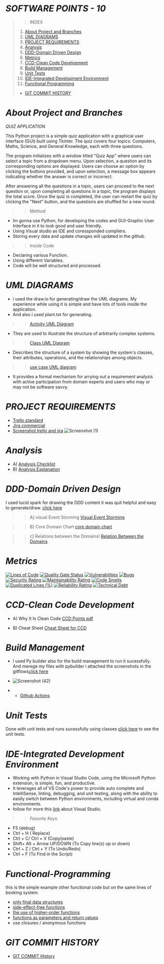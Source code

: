 # *SOFTWARE POINTS - 10*
>>INDEX
>1. [About Project and Branches](#about-project-and-branches)
>2. [UML DIAGRAMS](#uml-diagrams)
>3. [PROJECT REQUIREMENTS](#project-requirements)
>4. [Analysis](#analysis)
>5. [DDD-Domain Driven Design](#ddd-domain-driven-design)
>6. [Metrics](#metrics)
>7. [CCD-Clean Code Development](#ccd-clean-code-development)
>8. [Build Management](#build-management)
>9. [Unit Tests](#unit-tests)
>10. [IDE-Integrated Development Environment](#ide-integrated-development-environment)
>11. [Functional Programming](#functional-programming)
>+ [GIT COMMIT HISTORY](#git-commit-history)






# *About Project and Branches*
  *QUIZ APPLICATION*
  
This Python project is a simple quiz application with a graphical user interface (GUI) built using Tkinter. The quiz covers four topics: Computers, Maths, Science, and General Knowledge, each with three questions. 

The program initializes with a window titled "Quiz App" where users can select a topic from a dropdown menu. Upon selection, a question and its corresponding options are displayed. Users can choose an option by clicking the buttons provided, and upon selection, a message box appears indicating whether the answer is correct or incorrect.

After answering all the questions in a topic, users can proceed to the next question or, upon completing all questions in a topic, the program displays the total score. Once the quiz is completed, the user can restart the quiz by clicking the "Next" button, and the questions are shuffled for a new round.

>> Method 
+ Im gonna use Python, for developing the codes and GUI-Graphic User Interface in it to look good and user friendly.
+ Using Visual studio as IDE and coressponded compliers.
+ Storing every data and update changes will updated in the github.
>> Inside Code
+ Declaring various Function.
+ Using different Variables.
+ Code will be well structured and processed.



# *UML DIAGRAMS*
  + i used the draw.io for generating/draw the UML diagrams. My experience while using it is simple and have lots of tools inside the application.
  + And also i used plant.txt for generating.

>>[Activity UML Diagram](https://github.com/astaade/pet_project/blob/main/UML/Activity%20Diaghram%20(Updated).png)
+ They are used to illustrate the structure of arbitrarily complex systems.

>>[Class UML Diagram](https://github.com/astaade/pet_project/blob/main/UML/Class.png)
+ Describes the structure of a system by showing the system's classes, their attributes, operations, and the relationships among objects.

>>[use case UML diagram](https://github.com/astaade/pet_project/blob/main/UML/use%20case%20diagram.pdf)
+ It provides a formal mechanism for arrying out a requirement analysis with active participation from domain experts and users who may or may not be software savvy.


# *PROJECT REQUIREMENTS*
   + [Trello standard](https://trello.com/b/vtwYry4O/my-trello-board)
   + [Jira commercial](https://playgroundbooking.atlassian.net/jira/software/projects/OPB/boards/1)
   + [Screenshot trello and jira](https://github.com/sunny-102000/Playground-Booking-System/tree/main/Project%20requirements)
![Screenshot (1)](https://github.com/astaade/pet_project/assets/149475536/30bfeffe-271c-4460-946e-3190191c7990)





# *Analysis*
  + A) [Analysis Checklist](https://github.com/astaade/pet_project/blob/main/analaysis/analysis%20checklist1.pdf)
  + B) [Analysis Explanation](https://github.com/astaade/pet_project/blob/main/analaysis/Analysis%20explanation.pdf)

# *DDD-Domain Driven Design*
 I used lucid spark for drawing the DDD content it was quit helpful and easy to generate/draw. [click here](https://lucid.app/lucidspark/e011e027-ff44-4045-8276-65f4a47ae37e/edit?invitationId=inv_7eb87a6e-b611-4c50-9632-16a72d476e28&page=0_0#)
 
>> A] visual Event Storming
[Visual Event Storming](https://github.com/astaade/pet_project/blob/main/DOMAIN%20DRIVEN%20DESIGN/VISUAL%20EVENT%20STORMING%20(1).pdf)

>> B] Core Domain Chart
[core domain chart](https://github.com/astaade/pet_project/blob/main/DOMAIN%20DRIVEN%20DESIGN/CORE%20DOMAIN%20CHART.png)

>> c] Relations between the Domains!
[Relation Between the Domains](https://github.com/astaade/pet_project/blob/main/DOMAIN%20DRIVEN%20DESIGN/Domain%20Relation%20Chart.png)



# *Metrics*
[![Lines of Code](https://sonarcloud.io/api/project_badges/measure?project=astaade_pet_project&metric=ncloc)](https://sonarcloud.io/summary/new_code?id=astaade_pet_project)
[![Quality Gate Status](https://sonarcloud.io/api/project_badges/measure?project=astaade_pet_project&metric=alert_status)](https://sonarcloud.io/summary/new_code?id=astaade_pet_project)
[![Vulnerabilities](https://sonarcloud.io/api/project_badges/measure?project=astaade_pet_project&metric=vulnerabilities)](https://sonarcloud.io/summary/new_code?id=astaade_pet_project)
[![Bugs](https://sonarcloud.io/api/project_badges/measure?project=astaade_pet_project&metric=bugs)](https://sonarcloud.io/summary/new_code?id=astaade_pet_project)
[![Security Rating](https://sonarcloud.io/api/project_badges/measure?project=astaade_pet_project&metric=security_rating)](https://sonarcloud.io/summary/new_code?id=astaade_pet_project)
[![Maintainability Rating](https://sonarcloud.io/api/project_badges/measure?project=astaade_pet_project&metric=sqale_rating)](https://sonarcloud.io/summary/new_code?id=astaade_pet_project)
[![Code Smells](https://sonarcloud.io/api/project_badges/measure?project=astaade_pet_project&metric=code_smells)](https://sonarcloud.io/summary/new_code?id=astaade_pet_project)
[![Duplicated Lines (%)](https://sonarcloud.io/api/project_badges/measure?project=astaade_pet_project&metric=duplicated_lines_density)](https://sonarcloud.io/summary/new_code?id=astaade_pet_project)
[![Reliability Rating](https://sonarcloud.io/api/project_badges/measure?project=astaade_pet_project&metric=reliability_rating)](https://sonarcloud.io/summary/new_code?id=astaade_pet_project)
[![Technical Debt](https://sonarcloud.io/api/project_badges/measure?project=astaade_pet_project&metric=sqale_index)](https://sonarcloud.io/summary/new_code?id=astaade_pet_project)

# *CCD-Clean Code Development*
  + A) Why It Is Clean Code
        [CCD Points pdf](https://github.com/astaade/pet_project/blob/main/Clean%20Code%20Development/Clean%20Code%20Development%20(CCD)%20cheat%20sheet.pdf)
    
  + B) Cheat Sheet [Cheat Sheet for CCD](https://github.com/astaade/pet_project/blob/main/Clean%20Code%20Development/CCD%20Cheat%20Sheet.pdf)

# *Build Management*

+ I used Py builder also for the build management to run it sucessfully. And merege my files with pybuilder i attached the screenshots in the gitflows[click here](https://github.com/sunny-102000/Playground-Booking-System/tree/main/.github/workflows)

+ ![Screenshot (42)](https://github.com/sunny-102000/Playground-Booking-System/assets/63388965/1960a9e8-beb0-4baf-9737-e3b0d529cf19)
+ 
  + [Github Actions](https://github.com/sunny-102000/Playground-Booking-System/tree/main/.github/workflows)

# *Unit Tests*


Done with unit tests and runs sucessfully using classes [click here](https://github.com/astaade/pet_project/blob/main/unit%20test/test.py) to see the unit tests. 


# *IDE-Integrated Development Environment*

   + Working with Python in Visual Studio Code, using the Microsoft Python extension, is simple, fun, and productive. 
   + It leverages all of VS Code's power to provide auto complete and IntelliSense, linting, debugging, and unit testing, along with the ability to easily switch between Python environments, including virtual and conda environments.
   + follow for more this [link](https://code.visualstudio.com/docs/languages/python) about Visual Studio.
   >> *Favorite Keys*
   + F5 (debug)
   + Ctrl + H ( Replace)
   +  Ctrl + C/ Ctrl + V (Copy/paste)
   + Shift+ Alt + Arrow UP/DOWN (To Copy line(s) up or down)
   + Ctrl + Z / Ctrl + Y (To Undo/Redo)
   +  Ctrl + F  (To Find in the Script)

# *Functional-Programming*
 this is the simple example other functional code but on the same lines of booking system. 
  + [only final data structures](https://github.com/astaade/pet_project/blob/cab6ecda8a59b5a823c922019eba216cb7fc4e18/funtional%20programming/funtional.py#L1-L11)
  + [side-effect-free functions](https://github.com/astaade/pet_project/blob/cab6ecda8a59b5a823c922019eba216cb7fc4e18/funtional%20programming/funtional.py#L16-L21)
  + [the use of higher-order functions](https://github.com/astaade/pet_project/blob/cab6ecda8a59b5a823c922019eba216cb7fc4e18/funtional%20programming/funtional.py#L16-L21)
  + [functions as parameters and return values](https://github.com/sunny-102000/Playground-Booking-System/blob/416daaa79fbebe78880e799988fbab23b1a2c171/Functional%20Programming/fp.py#L42-L47)
  + use closures / anonymous functions
 

# *GIT COMMIT HISTORY*
   + [GIT COMMIT History](https://github.com/astaade/pet_project/commits/main/README.md)
